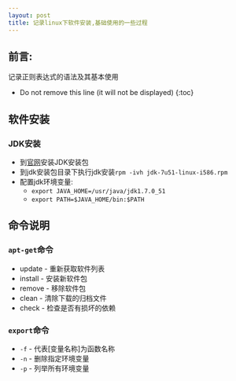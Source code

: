 ```yaml
---
layout: post
title: 记录linux下软件安装,基础使用的一些过程
---
```


## 前言:
记录正则表达式的语法及其基本使用

* Do not remove this line (it will not be displayed)
{:toc}

## 软件安装
### JDK安装

* 到[官网](http://www.oracle.com/technetwork/java/javase/downloads)安装JDK安装包
* 到jdk安装包目录下执行jdk安装`rpm -ivh jdk-7u51-linux-i586.rpm`
* 配置jdk环境变量:
  * `export JAVA_HOME=/usr/java/jdk1.7.0_51`
  * `export PATH=$JAVA_HOME/bin:$PATH`

## 命令说明
### `apt-get`命令

- update - 重新获取软件列表
- install - 安装新软件包
- remove - 移除软件包
- clean - 清除下载的归档文件
- check - 检查是否有损坏的依赖

### `export`命令

- `-f` - 代表[变量名称]为函数名称
- `-n` - 删除指定环境变量
- `-p` - 列举所有环境变量
